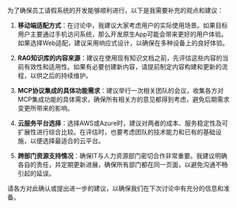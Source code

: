 为了确保员工请假系统的开发能够顺利进行，以下是我需要补充的观点和建议：

1. **移动端适配方式**：在讨论中，我建议大家考虑用户的实际使用场景。如果目标用户主要通过手机访问系统，那么开发原生App可能会带来更好的用户体验。如果选择Web适配，建议采用响应式设计，以确保在多种设备上的良好体验。

2. **RAG知识库的内容来源**：建议在使用现有知识文档之前，先评估这些内容的当前有效性和适用性。如果有必要创建新内容，请提前制定内容构建和更新的流程，以供之后的持续维护。

3. **MCP协议集成的具体功能需求**：建议举行一次相关团队的会议，收集各方对MCP集成功能的具体需求，确保所有相关方的意见都得到考虑，避免后期需求变更所带来的影响。

4. **云服务平台选择**：选择AWS或Azure时，建议对两者的成本、服务稳定性及可扩展性进行综合比较。在评估时，也要考虑团队的技术能力和已有的基础设施，以便选择最适合的云平台。

5. **跨部门资源支持情况**：确保IT与人力资源部门密切合作非常重要。我建议明确各自的责任，并定期更新进展，确保所有部门都在同一页面，以避免沟通不畅引起的延误。

请各方对此确认或提出进一步的建议，以确保我们在下次讨论中有充分的信息和准备。
